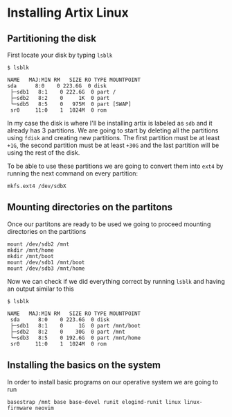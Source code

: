 # Installing Artix Linux

## Partitioning the disk
First locate your disk by typing `lsblk`


    $ lsblk
    
    NAME   MAJ:MIN RM   SIZE RO TYPE MOUNTPOINT
    sda      8:0    0 223.6G  0 disk
     ├─sdb1   8:1    0 222.6G  0 part /
     ├─sdb2   8:2    0     1K  0 part
     └─sdb5   8:5    0   975M  0 part [SWAP]
     sr0     11:0    1  1024M  0 rom
 
In my case the disk is where I'll be installing artix is labeled as `sdb` and it already has 3 partitions. We are going to start by deleting all the partitions using `fdisk` and creating new partitions. The first partition must be at least `+1G`, the second partition must be at least `+30G` and the last partition will be using the rest of the disk.

To be able to use these partitions we are going to convert them into `ext4` by running the next command on every partition:

    mkfs.ext4 /dev/sdbX

## Mounting directories on the partitons

Once our partitons are ready to be used we going to proceed mounting directories on the partitions

    mount /dev/sdb2 /mnt
    mkdir /mnt/home
    mkdir /mnt/boot
    mount /dev/sdb1 /mnt/boot
    mount /dev/sdb3 /mnt/home
    
Now we can check if we did everything correct by running `lsblk` and having an output similar to this

    $ lsblk
    
    NAME   MAJ:MIN RM   SIZE RO TYPE MOUNTPOINT
     sda      8:0    0 223.6G  0 disk
     ├─sdb1   8:1    0     1G  0 part /mnt/boot
     ├─sdb2   8:2    0    30G  0 part /mnt
     └─sdb3   8:5    0 192.6G  0 part /mnt/home
     sr0     11:0    1  1024M  0 rom
    
## Installing the basics on the system

In order to install basic programs on our operative system we are going to run

    basestrap /mnt base base-devel runit elogind-runit linux linux-firmware neovim
